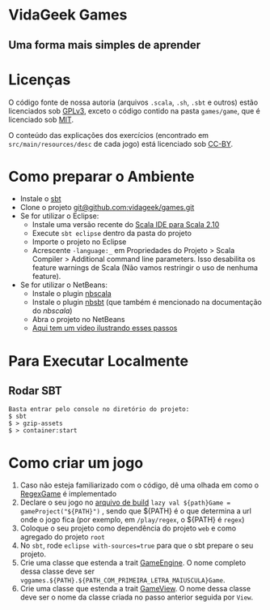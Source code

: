 # VidaGeek Games
## Uma forma mais simples de aprender

# Licenças

O código fonte de nossa autoria (arquivos `.scala`, `.sh`, `.sbt` e outros) estão 
licenciados sob [GPLv3][7], exceto o código contido na pasta `games/game`, que é 
licenciado sob [MIT][9].

O conteúdo das explicações dos exercícios (encontrado em `src/main/resources/desc` de cada jogo) 
está licenciado sob [CC-BY][8].


# Como preparar o Ambiente

* Instale o [sbt][1]
* Clone o projeto [git@github.com:vidageek/games.git][2]
* Se for utilizar o Eclipse:
  * Instale uma versão recente do [Scala IDE para Scala 2.10][3]
  * Execute `sbt eclipse` dentro da pasta do projeto
  * Importe o projeto no Eclipse
  * Acrescente `-language:_` em Propriedades do Projeto > Scala Compiler > Additional command line parameters. Isso desabilita
os feature warnings de Scala (Não vamos restringir o uso de nenhuma feature).
* Se for utilizar o NetBeans:
  * Instale o plugin [nbscala][4]
  * Instale o plugin [nbsbt][5] (que também é mencionado na documentação do *nbscala*)
  * Abra o projeto no NetBeans
  * [Aqui tem um video ilustrando esses passos][6]


# Para Executar Localmente
## Rodar SBT
    Basta entrar pelo console no diretório do projeto:
    $ sbt
    $ > gzip-assets
    $ > container:start

# Como criar um jogo

1. Caso não esteja familiarizado com o código, dê uma olhada em como o [RegexGame][12] é implementado
2. Declare o seu jogo no [arquivo de build][13] `lazy val ${path}Game = gameProject("${PATH}")` , 
sendo que ${PATH} é o que determina a url onde o jogo fica (por exemplo, em `/play/regex`, 
o ${PATH} é `regex`)
3. Coloque o seu projeto como dependência do projeto `web` e como agregado do projeto `root`
3. No `sbt`, rode `eclipse with-sources=true` para que o sbt prepare o seu projeto.
4. Crie uma classe que estenda a trait [GameEngine][10]. O nome completo dessa classe deve ser
`vggames.${PATH}.${PATH_COM_PRIMEIRA_LETRA_MAIUSCULA}Game`.
5. Crie uma classe que estenda a trait [GameView][11]. O nome dessa classe deve ser o nome da
classe criada no passo anterior seguida por `View`.


[1]: http://scala-sbt.org/release/docs/Getting-Started/Setup.html
[2]: git@github.com:vidageek/games.git
[3]: http://scala-ide.org/download/current.html
[4]: https://github.com/dcaoyuan/nbscala
[5]: https://github.com/dcaoyuan/nbsbt
[6]: https://www.youtube.com/watch?v=aDKBF9H9rSY
[7]: https://github.com/vidageek/games/blob/master/LICENSE.GPL
[8]: https://creativecommons.org/licenses/by/3.0/deed.pt_BR
[9]: https://github.com/vidageek/games/blob/master/LICENSE.MIT
[10]: https://github.com/vidageek/games/blob/master/games/game/src/main/scala/vggames/shared/GameEngine.scala
[11]: https://github.com/vidageek/games/blob/master/games/game/src/main/scala/vggames/shared/GameView.scala
[12]: https://github.com/vidageek/games/blob/master/games/regex/src/main/scala/vggames/regex/RegexGame.scala
[13]: https://github.com/vidageek/games/blob/master/project/GamesVidageekBuild.scala